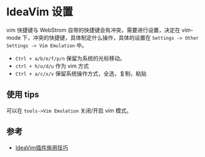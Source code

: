 # IdeaVim 设置
vim 快捷键与 WebStrom 自带的快捷键会有冲突，需要进行设置，决定在 vim-mode 下，冲突的快捷键，具体制定什么操作，具体的设置在 `Settings -> Other Settings -> Vim Emulation` 中。

- `Ctrl + a/b/e/f/p/n` 保留为系统的光标移动。
- `ctrl + h/o/d/u` 作为 vim 方式
- `Ctrl + a/c/x/v` 保留系统操作方式，全选，复制，粘贴


## 使用 tips
可以在 `tools->Vim Emulation` 关闭/开启 vim 模式。

## 参考
- [IdeaVim插件施用技巧](https://my.oschina.net/pureboys/blog/182211)